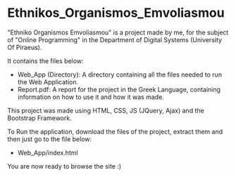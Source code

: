 # Ethnikos_Organismos_Emvoliasmou

"Ethniko Organismos Emvoliasmou" is a project made by me, for the subject of "Online Programming" in the Department of Digital Systems (University Of Piraeus).

It contains the files below:
- Web_App (Directory): A directory containing all the files needed to run the Web Application.
- Report.pdf: A report for the project in the Greek Language, containing information on how to use it and how it was made.

This project was made using HTML, CSS, JS (JQuery, Ajax) and the Bootstrap Framework.

To Run the application, download the files of the project, extract them and then just go to the file below:

- Web_App/index.html

You are now ready to browse the site :)
